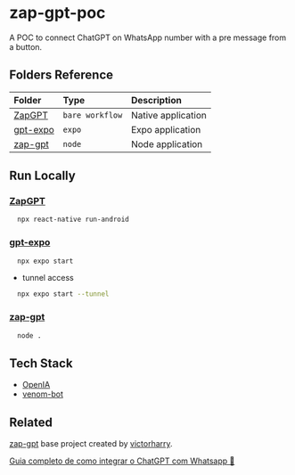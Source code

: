 
# zap-gpt-poc

A POC to connect ChatGPT on WhatsApp number with a pre message from a button.

## Folders Reference

| Folder | Type     | Description                |
| :-------- | :------- | :------------------------- |
| [ZapGPT](https://github.com/MarcosVel/zap-gpt-poc/tree/master/ZapGPT) | `bare workflow` | Native application |
| [gpt-expo](https://github.com/MarcosVel/zap-gpt-poc/tree/master/gpt-expo) | `expo` | Expo application |
| [zap-gpt](https://github.com/MarcosVel/zap-gpt-poc/tree/master/gpt-expo) | `node` | Node application |

## Run Locally

### [ZapGPT](https://github.com/MarcosVel/zap-gpt-poc/tree/master/ZapGPT)

```bash
  npx react-native run-android
```

### [gpt-expo](https://github.com/MarcosVel/zap-gpt-poc/tree/master/gpt-expo)

```bash
  npx expo start
```
- tunnel access
```bash
  npx expo start --tunnel
```

### [zap-gpt](https://github.com/MarcosVel/zap-gpt-poc/tree/master/gpt-expo)

```bash
  node .
```

## Tech Stack

- [OpenIA](https://beta.openai.com/)
- [venom-bot](https://github.com/orkestral/venom)

## Related

[zap-gpt](https://github.com/victorharry/zap-gpt) base project created by [victorharry](https://github.com/victorharry).

[Guia completo de como integrar o ChatGPT com Whatsapp 🤖](https://www.tabnews.com.br/victorharry/guia-completo-de-como-integrar-o-chat-gpt-com-whatsapp)
